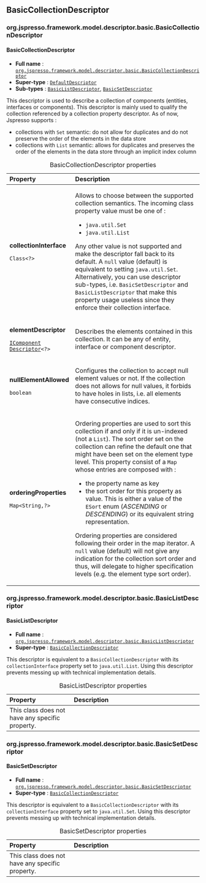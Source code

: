 ## BasicCollectionDescriptor

### org.jspresso.framework.model.descriptor.basic.BasicCollectionDescriptor
#### <a name="org.jspresso.framework.model.descriptor.basic.BasicCollectionDescriptor"></a>BasicCollectionDescriptor

+ **Full name** : [`org.jspresso.framework.model.descriptor.basic.BasicCollectionDescriptor`](http://www.jspresso.org/external/maven-site/apidocs/org/jspresso/framework/model/descriptor/basic/BasicCollectionDescriptor.html)
+ **Super-type** : [`DefaultDescriptor`](#org.jspresso.framework.util.descriptor.DefaultDescriptor)
+ **Sub-types** : [`BasicListDescriptor`](#org.jspresso.framework.model.descriptor.basic.BasicListDescriptor), [`BasicSetDescriptor`](#org.jspresso.framework.model.descriptor.basic.BasicSetDescriptor)



This descriptor is used to describe a collection of components (entities,
 interfaces or components). This descriptor is mainly used to qualify the
 collection referenced by a collection property descriptor. As of now,
 Jspresso supports :
 <ul>
 <li>collections with <code>Set</code> semantic: do not allow for duplicates
 and do not preserve the order of the elements in the data store</li>
 <li>collections with <code>List</code> semantic: allows for duplicates and
 preserves the order of the elements in the data store through an implicit
 index column</li>
 </ul>



<table>
<caption>BasicCollectionDescriptor properties</caption>
<colgroup>
<col width="33%" />
<col width="66%" />
</colgroup>
<thead>
<tr class="header">
<th align="left">Property</th>
<th align="left">Description</th>
</tr>
</thead>
<tbody>
<tr class="odd">
<td align="left"><p><strong>collectionInterface</strong></p><p><code>Class&#x200B;&lt;&#x200B;?&#x200B;&gt;&#x200B;</code></p></td>
<td><p>Allows to choose between the supported collection semantics. The incoming
 class property value must be one of :
 <ul>
 <li><code>java.util.Set</code></li>
 <li><code>java.util.List</code></li>
 </ul>
 Any other value is not supported and make the descriptor fall back to its
 default. A <code>null</code> value (default) is equivalent to setting
 <code>java.util.Set</code>. Alternatively, you can use descriptor
 sub-types, i.e. <code>BasicSetDescriptor</code> and
 <code>BasicListDescriptor</code> that make this property usage useless
 since they enforce their collection interface.</p></td>
</tr>
<tr class="even">
<td align="left"><p><strong>elementDescriptor</strong></p><p><code><a href="http://www.jspresso.org/external/maven-site/apidocs/org/jspresso/framework/model/descriptor/IComponentDescriptor.html">IComponent&#x200B;Descriptor</a>&#x200B;&lt;&#x200B;?&#x200B;&gt;&#x200B;</code></p></td>
<td><p>Describes the elements contained in this collection. It can be any of
 entity, interface or component descriptor.</p></td>
</tr>
<tr class="odd">
<td align="left"><p><strong>nullElementAllowed</strong></p><p><code>boolean</code></p></td>
<td><p>Configures the collection to accept null element values or not. If the collection does not allows for null
 values, it forbids to have holes in lists, i.e. all elements have consecutive indices.</p></td>
</tr>
<tr class="even">
<td align="left"><p><strong>orderingProperties</strong></p><p><code>Map&#x200B;&lt;&#x200B;String&#x200B;,?&#x200B;&gt;&#x200B;</code></p></td>
<td><p>Ordering properties are used to sort this collection if and only if it is
 un-indexed (not a <code>List</code>). The sort order set on the collection
 can refine the default one that might have been set on the element type
 level. This property consist of a <code>Map</code> whose entries are
 composed with :
 <ul>
 <li>the property name as key</li>
 <li>the sort order for this property as value. This is either a value of
 the <code>ESort</code> enum (<i>ASCENDING</i> or <i>DESCENDING</i>) or its
 equivalent string representation.</li>
 </ul>
 Ordering properties are considered following their order in the map
 iterator. A <code>null</code> value (default) will not give any indication
 for the collection sort order and thus, will delegate to higher
 specification levels (e.g. the element type sort order).</p></td>
</tr>
</tbody>
</table>


### org.jspresso.framework.model.descriptor.basic.BasicListDescriptor
#### <a name="org.jspresso.framework.model.descriptor.basic.BasicListDescriptor"></a>BasicListDescriptor

+ **Full name** : [`org.jspresso.framework.model.descriptor.basic.BasicListDescriptor`](http://www.jspresso.org/external/maven-site/apidocs/org/jspresso/framework/model/descriptor/basic/BasicListDescriptor.html)
+ **Super-type** : [`BasicCollectionDescriptor`](#org.jspresso.framework.model.descriptor.basic.BasicCollectionDescriptor)



This descriptor is equivalent to a <code>BasicCollectionDescriptor</code>
 with its <code>collectionInterface</code> property set to
 <code>java.util.List</code>. Using this descriptor prevents messing up with
 technical implementation details.



<table>
<caption>BasicListDescriptor properties</caption>
<colgroup>
<col width="33%" />
<col width="66%" />
</colgroup>
<thead>
<tr class="header">
<th align="left">Property</th>
<th align="left">Description</th>
</tr>
</thead>
<tbody>
<tr>
<td align="left">This class does not have any specific property.</td>
<td align="left"></td>
</tr>
</tbody>
</table>


### org.jspresso.framework.model.descriptor.basic.BasicSetDescriptor
#### <a name="org.jspresso.framework.model.descriptor.basic.BasicSetDescriptor"></a>BasicSetDescriptor

+ **Full name** : [`org.jspresso.framework.model.descriptor.basic.BasicSetDescriptor`](http://www.jspresso.org/external/maven-site/apidocs/org/jspresso/framework/model/descriptor/basic/BasicSetDescriptor.html)
+ **Super-type** : [`BasicCollectionDescriptor`](#org.jspresso.framework.model.descriptor.basic.BasicCollectionDescriptor)



This descriptor is equivalent to a <code>BasicCollectionDescriptor</code>
 with its <code>collectionInterface</code> property set to
 <code>java.util.Set</code>. Using this descriptor prevents messing up with
 technical implementation details.



<table>
<caption>BasicSetDescriptor properties</caption>
<colgroup>
<col width="33%" />
<col width="66%" />
</colgroup>
<thead>
<tr class="header">
<th align="left">Property</th>
<th align="left">Description</th>
</tr>
</thead>
<tbody>
<tr>
<td align="left">This class does not have any specific property.</td>
<td align="left"></td>
</tr>
</tbody>
</table>


